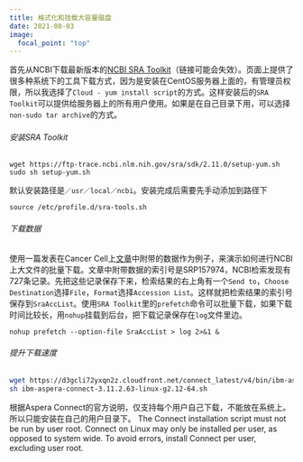 ```yaml
---
title: 格式化和挂载大容量磁盘
date: 2021-08-03
image:
  focal_point: "top"
---
```



<!--more-->
首先从NCBI下载最新版本的[NCBI SRA Toolkit](https://trace.ncbi.nlm.nih.gov/Traces/sra/sra.cgi?view=software)（链接可能会失效）。页面上提供了很多种系统下的工具下载方式，因为是安装在CentOS服务器上面的，有管理员权限，所以我选择了`Cloud - yum install script`的方式。这样安装后的`SRA Toolkit`可以提供给服务器上的所有用户使用。如果是在自己目录下用，可以选择`non-sudo tar archive`的方式。

###### 安装SRA Toolkit
```
wget https://ftp-trace.ncbi.nlm.nih.gov/sra/sdk/2.11.0/setup-yum.sh
sudo sh setup-yum.sh
```
默认安装路径是`／usr／local／ncbi`。安装完成后需要先手动添加到路径下
```
source /etc/profile.d/sra-tools.sh
```
###### 下载数据

使用一篇发表在Cancer Cell上[文章](https://doi.org/10.1016/j.ccell.2019.02.001)中附带的数据作为例子，来演示如何进行NCBI上大文件的批量下载。文章中附带数据的索引号是SRP157974，NCBI检索发现有727条记录。先把这些记录保存下来，检索结果的右上角有一个`Send to`，`Choose Destination`选择`File`，`Format`选择`Accession List`。这样就把检索结果的索引号保存到`SraAccList`。使用`SRA Toolkit`里的`prefetch`命令可以批量下载，如果下载时间比较长，用`nohup`挂载到后台，把下载记录保存在`log`文件里边。
```
nohup prefetch --option-file SraAccList > log 2>&1 &
```
###### 提升下载速度

```bash
wget https://d3gcli72yxqn2z.cloudfront.net/connect_latest/v4/bin/ibm-aspera-connect-3.11.2.63-linux-g2.12-64.tar.gz
sh ibm-aspera-connect-3.11.2.63-linux-g2.12-64.sh

```
根据Aspera Connect的官方说明，仅支持每个用户自己下载，不能放在系统上。所以只能安装在自己的用户目录下。
    The Connect installation script must not be run by user root. Connect on Linux may only be installed per user, as opposed to system wide. To avoid errors, install Connect per user, excluding user root.


